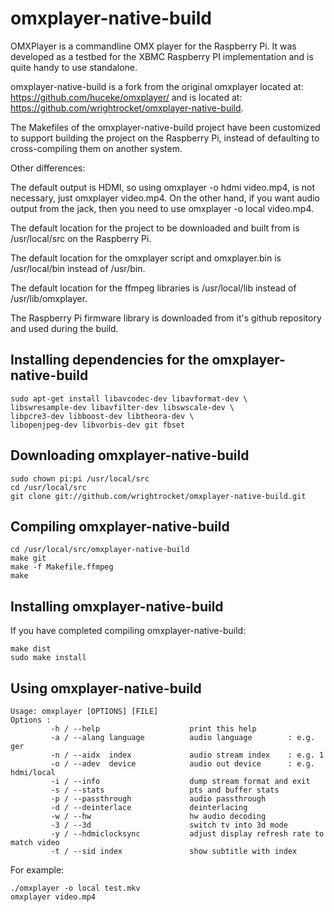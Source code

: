 omxplayer-native-build
======================

OMXPlayer is a commandline OMX player for the Raspberry Pi. It was developed as
a testbed for the XBMC Raspberry PI implementation and is quite handy to use
standalone. 

omxplayer-native-build is a fork from the original omxplayer located at: 
https://github.com/huceke/omxplayer/ and is located at: 
https://github.com/wrightrocket/omxplayer-native-build. 

The Makefiles of the omxplayer-native-build project have been
customized to support building the project on the Raspberry Pi, 
instead of defaulting to cross-compiling them on another system. 

Other differences:

The default output is HDMI, so using omxplayer -o hdmi video.mp4, is not necessary,
just omxplayer video.mp4. On the other hand, if you want audio output from the 
jack, then you need to use omxplayer -o local video.mp4.

The default location for the project to be downloaded and built from is /usr/local/src
on the Raspberry Pi.

The default location for the omxplayer script and omxplayer.bin is /usr/local/bin instead
of /usr/bin.

The default location for the ffmpeg libraries is /usr/local/lib instead of /usr/lib/omxplayer.

The Raspberry Pi firmware library is downloaded from it's github repository and used during the build.


Installing dependencies for the omxplayer-native-build
------------------------------------------------------
    sudo apt-get install libavcodec-dev libavformat-dev \
    libswresample-dev libavfilter-dev libswscale-dev \
    libpcre3-dev libboost-dev libtheora-dev \
    libopenjpeg-dev libvorbis-dev git fbset

Downloading omxplayer-native-build
----------------------------------
    sudo chown pi:pi /usr/local/src
    cd /usr/local/src
    git clone git://github.com/wrightrocket/omxplayer-native-build.git

Compiling omxplayer-native-build
--------------------------------
    cd /usr/local/src/omxplayer-native-build
    make git
    make -f Makefile.ffmpeg
    make

Installing omxplayer-native-build
---------------------------------
If you have completed compiling omxplayer-native-build:

    make dist
    sudo make install
    

Using omxplayer-native-build
----------------------------

    Usage: omxplayer [OPTIONS] [FILE]
    Options :
             -h / --help                    print this help
             -a / --alang language          audio language        : e.g. ger
             -n / --aidx  index             audio stream index    : e.g. 1
             -o / --adev  device            audio out device      : e.g. hdmi/local
             -i / --info                    dump stream format and exit
             -s / --stats                   pts and buffer stats
             -p / --passthrough             audio passthrough
             -d / --deinterlace             deinterlacing
             -w / --hw                      hw audio decoding
             -3 / --3d                      switch tv into 3d mode
             -y / --hdmiclocksync           adjust display refresh rate to match video
             -t / --sid index               show subtitle with index

For example:

    ./omxplayer -o local test.mkv
    omxplayer video.mp4

